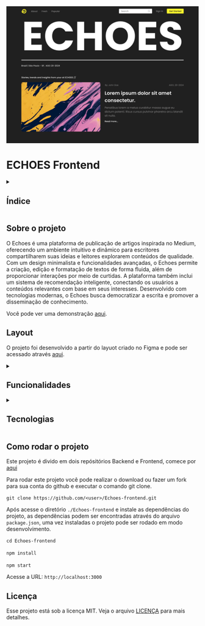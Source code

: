 <img src="./public/assets/Home - Desktop.png" align="center"/>

# ECHOES Frontend

<details>
  <summary>
    <h2>Índice</h2>
  </summary>

- [ECHOES Frontend](#echoes-frontend)
  - [Sobre o projeto](#sobre-o-projeto)
  - [Layout](#layout)
    - [📖 Para escritores](#-para-escritores)
    - [👀 Para leitores](#-para-leitores)
    - [🔐 Autenticação e comunidade](#-autenticação-e-comunidade)
    - [⚡ Extras](#-extras)
  - [Como rodar o projeto](#como-rodar-o-projeto)
  - [Licença](#licença)

</details>

## Sobre o projeto

O Echoes é uma plataforma de publicação de artigos inspirada no Medium, oferecendo um ambiente intuitivo e dinâmico para escritores compartilharem suas ideias e leitores explorarem conteúdos de qualidade. Com um design minimalista e funcionalidades avançadas, o Echoes permite a criação, edição e formatação de textos de forma fluida, além de proporcionar interações por meio de curtidas. A plataforma também inclui um sistema de recomendação inteligente, conectando os usuários a conteúdos relevantes com base em seus interesses. Desenvolvido com tecnologias modernas, o Echoes busca democratizar a escrita e promover a disseminação de conhecimento.

Você pode ver uma demonstração [aqui](https://echoes-frontend-ten.vercel.app/).

## Layout

O projeto foi desenvolvido a partir do layuot criado no Figma e pode ser acessado através [aqui](https://www.figma.com/design/6sTPbCJrTNIhh6HHbpgtnD/ECHOES?node-id=886-2).

<details>
  O Echoes oferece um conjunto de funcionalidades projetadas para criar uma experiência fluida e envolvente para escritores e leitores. Aqui estão algumas das principais funcionalidades:
  <summary>
    <h2>Funcionalidades</h2>
  </summary>

### 📖 Para escritores

- **Editor de texto avançado** – Permite formatar textos e adicionar imagens.
- **Publicação** – Publicaque e edite artigos já publicados.

### 👀 Para leitores

- **Curtidas** – Interaja com os autores.
- **Sistema de bookmarking** – Salve artigos para ler mais tarde.

### 🔐 Autenticação e comunidade

- **Cadastro e login** – Acesso via e-mail/senha ou redes sociais.
- **Perfis de usuário** – Personalize foto.

### ⚡ Extras

- **Design Responsivo** - O site é totalmente responsivo, garantindo uma boa experiência de navegação em dispositivos móveis, tablets e desktops.
</details>

<details>
  <summary>
    <h2>Tecnologias</h2>
  </summary>

- [x] Figma
- [x] React
- [x] Styled Component
- [x] Javascript
- [x] NodeJS
- [x] Express
- [x] MongoDB
- [x] Git
- [x] Github
- [x] Vercel
- [x] Google Services
- [x] Cloudinary
</details>

## Como rodar o projeto

Este projeto é divido em dois repósitórios Backend e Frontend, comece por [aqui](https://github.com/jefersonsilva01/Echoes-backend)

Para rodar este projeto você pode realizar o download ou fazer um fork para sua conta do github e executar o comando git clone.

```shell
git clone https://github.com/<user>/Echoes-frontend.git
```

Após acesse o diretório `./Echoes-frontend` e instale as dependências do projeto, as dependências podem ser encontradas através do arquivo `package.json`, uma vez instaladas o projeto pode ser rodado em modo desenvolvimento.

```shell
cd Echoes-frontend

npm install

npm start
```

Acesse a URL: `http://localhost:3000`

## Licença

Esse projeto está sob a licença MIT. Veja o arquivo [LICENÇA](https://github.com/jefersonsilva01/Echoes-frontend/blob/main/LICENSE) para mais detalhes.
